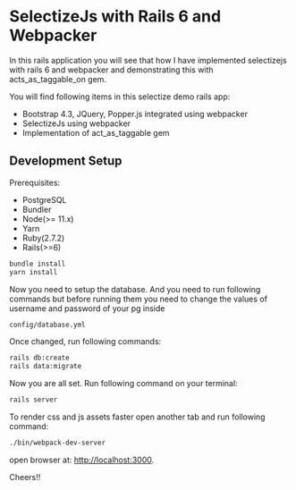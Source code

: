 # SelectizeJs with Rails 6 and Webpacker

In this rails application you will see that how I have implemented selectizejs with rails 6 and webpacker and demonstrating this with acts_as_taggable_on gem.

You will find following items in this selectize demo rails app:

* Bootstrap 4.3, JQuery, Popper.js integrated using webpacker
* SelectizeJs using webpacker
* Implementation of act_as_taggable gem

## Development Setup

Prerequisites:

- PostgreSQL
- Bundler
- Node(>= 11.x)
- Yarn
- Ruby(2.7.2)
- Rails(>=6)

```sh
bundle install
yarn install
```
Now you need to setup the database. And you need to run following commands but before running them you need to change the values of username and password of your pg inside 
```sh
config/database.yml
```
Once changed, run following commands:

```sh
rails db:create
rails data:migrate
```

Now you are all set. Run following command on your terminal:

```sh
rails server 
```
To render css and js assets faster open another tab and run following command:

```sh
./bin/webpack-dev-server
```

open browser at: [http://localhost:3000](http://localhost:3000).

Cheers!!
